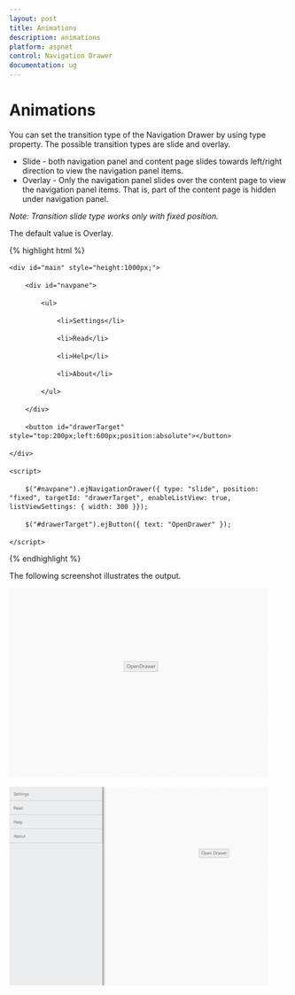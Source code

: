 ```yaml
---
layout: post
title: Animations
description: animations
platform: aspnet
control: Navigation Drawer
documentation: ug
---
```


# Animations

You can set the transition type of the Navigation Drawer by using type property. The possible transition types are slide and overlay.

* Slide - both navigation panel and content page slides towards left/right direction to view the navigation panel items.
* Overlay - Only the navigation panel slides over the content page to view the navigation panel items. That is, part of the content page is hidden under navigation panel.

_Note:_ _Transition slide type works only with fixed position._

The default value is Overlay.

{% highlight html %}

    <div id="main" style="height:1000px;">

        <div id="navpane">

            <ul>

                <li>Settings</li>

                <li>Read</li>

                <li>Help</li>

                <li>About</li>

            </ul>

        </div>

        <button id="drawerTarget" style="top:200px;left:600px;position:absolute"></button>

    </div>

    <script>

        $("#navpane").ejNavigationDrawer({ type: "slide", position: "fixed", targetId: "drawerTarget", enableListView: true, listViewSettings: { width: 300 }});

        $("#drawerTarget").ejButton({ text: "OpenDrawer" });

    </script>



{% endhighlight %}





The following screenshot illustrates the output.

![](Animations_images/Animations_img2.png) 



![](Animations_images/Animations_img3.png) 




